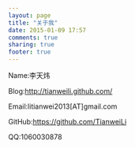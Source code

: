 ```yaml
---
layout: page
title: "关于我"
date: 2015-01-09 17:57
comments: true
sharing: true
footer: true
---
```


Name:李天炜

Blog:<http://tianweili.github.com/>

Email:litianwei2013[AT]gmail.com

GitHub:<https://github.com/TianweiLi>

QQ:1060030878
